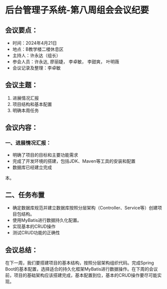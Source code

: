 # 后台管理子系统-第八周组会会议纪要

## 会议要点：

- 时间：2024年4月21日
- 地点：B教学楼二楼休息区
- 主持人：许永达（组长）
- 参会人员：许永达, 廖丽婕， 李卓敏， 李甜爽， 叶明薇
- 会议记录及整理：李卓敏

## 会议主题：

1. 进展情况汇报
2. 项目结构和基本配置
3. 明确本周任务

## 会议内容：

### 一、进展情况汇报：

- 明确了项目的目标和主要功能需求
- 完成了开发环境的搭建，包括JDK、Maven等工具的安装和配置
- 数据库已经建立完成

本。
## 二、任务布置

- 确定数据库规范并建立数据库按照分层架构（Controller、Service等）创建项目包结构。
- 使用MyBatis进行数据持久化配置。
- 实现基本的CRUD操作
- 测试CRUD功能的正确性

## 会议总结：

在下一周，我们要搭建项目的基本结构，按照分层架构组织代码。完成Spring Boot的基本配置，选择适合的持久化框架MyBatis进行数据操作。在下周的会议前，项目的基础架构应该搭建完成，基本配置到位，基本的CRUD操作要尽可能实现。
